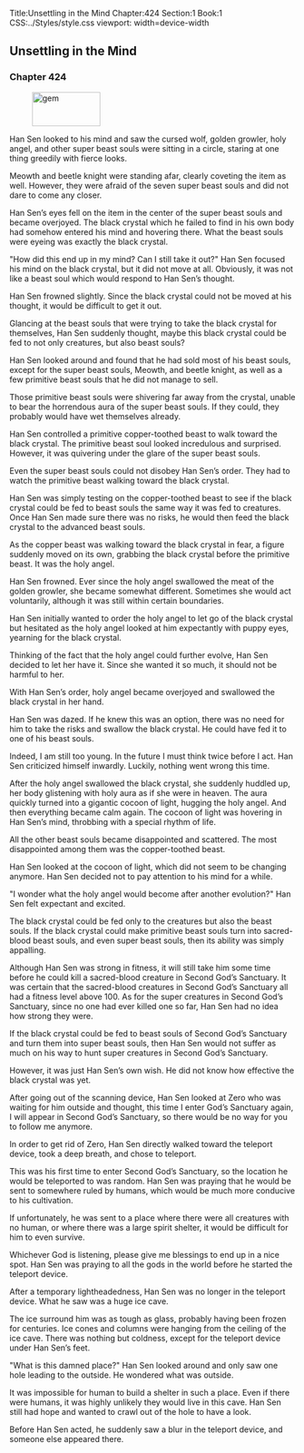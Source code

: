Title:Unsettling in the Mind 
Chapter:424 
Section:1 
Book:1 
CSS:../Styles/style.css 
viewport: width=device-width
  
## Unsettling in the Mind
### Chapter 424 
<figure>
	<img src="../Images/gem.gif" alt="gem" id="gem" width="120" height="60" />
</figure>
  

  
  Han Sen looked to his mind and saw the cursed wolf, golden growler, holy angel, and other super beast souls were sitting in a circle, staring at one thing greedily with fierce looks.

Meowth and beetle knight were standing afar, clearly coveting the item as well. However, they were afraid of the seven super beast souls and did not dare to come any closer.

Han Sen’s eyes fell on the item in the center of the super beast souls and became overjoyed. The black crystal which he failed to find in his own body had somehow entered his mind and hovering there. What the beast souls were eyeing was exactly the black crystal.

"How did this end up in my mind? Can I still take it out?" Han Sen focused his mind on the black crystal, but it did not move at all. Obviously, it was not like a beast soul which would respond to Han Sen’s thought.

Han Sen frowned slightly. Since the black crystal could not be moved at his thought, it would be difficult to get it out.

Glancing at the beast souls that were trying to take the black crystal for themselves, Han Sen suddenly thought, maybe this black crystal could be fed to not only creatures, but also beast souls?

Han Sen looked around and found that he had sold most of his beast souls, except for the super beast souls, Meowth, and beetle knight, as well as a few primitive beast souls that he did not manage to sell.

Those primitive beast souls were shivering far away from the crystal, unable to bear the horrendous aura of the super beast souls. If they could, they probably would have wet themselves already.

Han Sen controlled a primitive copper-toothed beast to walk toward the black crystal. The primitive beast soul looked incredulous and surprised. However, it was quivering under the glare of the super beast souls.

Even the super beast souls could not disobey Han Sen’s order. They had to watch the primitive beast walking toward the black crystal.

Han Sen was simply testing on the copper-toothed beast to see if the black crystal could be fed to beast souls the same way it was fed to creatures. Once Han Sen made sure there was no risks, he would then feed the black crystal to the advanced beast souls.

As the copper beast was walking toward the black crystal in fear, a figure suddenly moved on its own, grabbing the black crystal before the primitive beast. It was the holy angel.

Han Sen frowned. Ever since the holy angel swallowed the meat of the golden growler, she became somewhat different. Sometimes she would act voluntarily, although it was still within certain boundaries.

Han Sen initially wanted to order the holy angel to let go of the black crystal but hesitated as the holy angel looked at him expectantly with puppy eyes, yearning for the black crystal.

Thinking of the fact that the holy angel could further evolve, Han Sen decided to let her have it. Since she wanted it so much, it should not be harmful to her.

With Han Sen’s order, holy angel became overjoyed and swallowed the black crystal in her hand.

Han Sen was dazed. If he knew this was an option, there was no need for him to take the risks and swallow the black crystal. He could have fed it to one of his beast souls.

Indeed, I am still too young. In the future I must think twice before I act. Han Sen criticized himself inwardly. Luckily, nothing went wrong this time.

After the holy angel swallowed the black crystal, she suddenly huddled up, her body glistening with holy aura as if she were in heaven. The aura quickly turned into a gigantic cocoon of light, hugging the holy angel. And then everything became calm again. The cocoon of light was hovering in Han Sen’s mind, throbbing with a special rhythm of life.

All the other beast souls became disappointed and scattered. The most disappointed among them was the copper-toothed beast.

Han Sen looked at the cocoon of light, which did not seem to be changing anymore. Han Sen decided not to pay attention to his mind for a while.

"I wonder what the holy angel would become after another evolution?" Han Sen felt expectant and excited.

The black crystal could be fed only to the creatures but also the beast souls. If the black crystal could make primitive beast souls turn into sacred-blood beast souls, and even super beast souls, then its ability was simply appalling.

Although Han Sen was strong in fitness, it will still take him some time before he could kill a sacred-blood creature in Second God’s Sanctuary. It was certain that the sacred-blood creatures in Second God’s Sanctuary all had a fitness level above 100. As for the super creatures in Second God’s Sanctuary, since no one had ever killed one so far, Han Sen had no idea how strong they were.

If the black crystal could be fed to beast souls of Second God’s Sanctuary and turn them into super beast souls, then Han Sen would not suffer as much on his way to hunt super creatures in Second God’s Sanctuary.

However, it was just Han Sen’s own wish. He did not know how effective the black crystal was yet.

After going out of the scanning device, Han Sen looked at Zero who was waiting for him outside and thought, this time I enter God’s Sanctuary again, I will appear in Second God’s Sanctuary, so there would be no way for you to follow me anymore.

In order to get rid of Zero, Han Sen directly walked toward the teleport device, took a deep breath, and chose to teleport.

This was his first time to enter Second God’s Sanctuary, so the location he would be teleported to was random. Han Sen was praying that he would be sent to somewhere ruled by humans, which would be much more conducive to his cultivation.

If unfortunately, he was sent to a place where there were all creatures with no human, or where there was a large spirit shelter, it would be difficult for him to even survive.

Whichever God is listening, please give me blessings to end up in a nice spot. Han Sen was praying to all the gods in the world before he started the teleport device.

After a temporary lightheadedness, Han Sen was no longer in the teleport device. What he saw was a huge ice cave.

The ice surround him was as tough as glass, probably having been frozen for centuries. Ice cones and columns were hanging from the ceiling of the ice cave. There was nothing but coldness, except for the teleport device under Han Sen’s feet.

"What is this damned place?" Han Sen looked around and only saw one hole leading to the outside. He wondered what was outside.

It was impossible for human to build a shelter in such a place. Even if there were humans, it was highly unlikely they would live in this cave. Han Sen still had hope and wanted to crawl out of the hole to have a look.

Before Han Sen acted, he suddenly saw a blur in the teleport device, and someone else appeared there.
